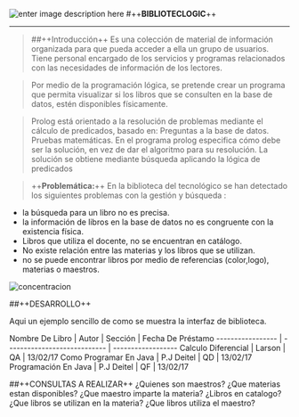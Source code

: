 ![enter image description here](https://lh3.googleusercontent.com/WWmZYN0Nj4SVgCeyMjdl4HlZ-4dwoN7YKy7ZuM30BN2usn_D9DHnp05_STjtUm7gcVRq0fQf=s250 "libros.jpg")
#++**BIBLIOTECLOGIC**++
- - -

>##++Introducción++
>Es una colección de material de información organizada para que pueda acceder a ella un grupo de usuarios. Tiene personal encargado de los servicios y programas relacionados con las necesidades de información de los lectores.

>Por medio de la programación lógica, se pretende crear un programa que permita visualizar si los libros que se consulten en la base de datos, estén disponibles físicamente.

>Prolog está orientado a la resolución de problemas mediante el cálculo de predicados, basado en:
Preguntas a la base de datos.
Pruebas matemáticas.
En el programa prolog especifica cómo debe ser la solución, en vez de dar el algoritmo para su resolución. La solución se obtiene mediante búsqueda aplicando la lógica de predicados

>++**Problemática:**++
En la biblioteca del tecnológico se han detectado los siguientes problemas con la gestión y búsqueda :
- la búsqueda para un libro no es precisa.
- la información de libros en la base de datos no es congruente con la existencia física.
- Libros que utiliza el docente, no se encuentran en catálogo.
- No existe relación entre las materias y los libros que se utilizan.
- no se puede encontrar libros por medio de referencias (color,logo), materias o maestros.

![concentracion](https://lh3.googleusercontent.com/-Htmd1CpC8WA/WMcucK4r08I/AAAAAAAAPSw/jIZGT4c64EM425yUTAE-UeexSLDF3NDNACLcB/s250/concentraci%25C3%25B3n.jpg "concentración.jpg")


##++DESARROLLO++

Aqui un ejemplo sencillo de como se muestra la interfaz de biblioteca.

 Nombre De Libro                 |      Autor       |    Sección       | Fecha De Préstamo
 ----------------- | ---------------------------- | ------------------
 Calculo Diferencial | Larson            | QA | 13/02/17
 Como Programar En Java          |  P.J Deitel          | QD | 13/02/17
 Programación En Java          |  P.J Deitel          | QF | 13/02/17


##++CONSULTAS A REALIZAR++
¿Quienes son maestros?
¿Que materias estan disponibles?
¿Que maestro imparte la materia?
¿Libros en catalogo?
¿Que libros se utilizan en la materia?
¿Que libros utiliza el maestro?
